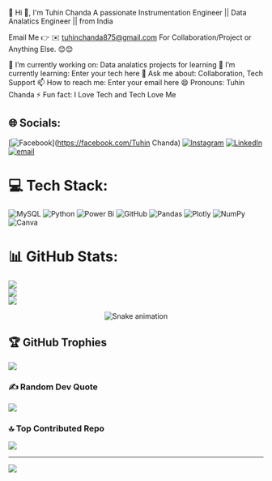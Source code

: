 💫 Hi 👋, I'm Tuhin Chanda
A passionate Instrumentation Engineer || Data Analatics Engineer || from India

Email Me 👉 ✉️ tuhinchanda875@gmail.com For Collaboration/Project or Anything Else. 😊😊

🔭 I’m currently working on: Data analatics projects for learning
🌱 I’m currently learning: Enter your tech here
💬 Ask me about: Collaboration, Tech Support
📫 How to reach me: Enter your email here
😄 Pronouns: Tuhin Chanda
⚡ Fun fact: I Love Tech and Tech Love Me
## 🌐 Socials:
[![Facebook](https://img.shields.io/badge/Facebook-%231877F2.svg?logo=Facebook&logoColor=white)](https://facebook.com/Tuhin Chanda) [![Instagram](https://img.shields.io/badge/Instagram-%23E4405F.svg?logo=Instagram&logoColor=white)](https://instagram.com/tuhin.chanda.12) [![LinkedIn](https://img.shields.io/badge/LinkedIn-%230077B5.svg?logo=linkedin&logoColor=white)](www.linkedin.com/in/tuhinchanda875) [![email](https://img.shields.io/badge/Email-D14836?logo=gmail&logoColor=white)](mailto:tuhinchanda875@gmail.com) 

# 💻 Tech Stack:
![MySQL](https://img.shields.io/badge/mysql-4479A1.svg?style=for-the-badge&logo=mysql&logoColor=white) ![Python](https://img.shields.io/badge/python-3670A0?style=for-the-badge&logo=python&logoColor=ffdd54) ![Power Bi](https://img.shields.io/badge/power_bi-F2C811?style=for-the-badge&logo=powerbi&logoColor=black) ![GitHub](https://img.shields.io/badge/github-%23121011.svg?style=for-the-badge&logo=github&logoColor=white) ![Pandas](https://img.shields.io/badge/pandas-%23150458.svg?style=for-the-badge&logo=pandas&logoColor=white) ![Plotly](https://img.shields.io/badge/Plotly-%233F4F75.svg?style=for-the-badge&logo=plotly&logoColor=white) ![NumPy](https://img.shields.io/badge/numpy-%23013243.svg?style=for-the-badge&logo=numpy&logoColor=white) ![Canva](https://img.shields.io/badge/Canva-%2300C4CC.svg?style=for-the-badge&logo=Canva&logoColor=white)
# 📊 GitHub Stats:
![](https://github-readme-stats.vercel.app/api?username=tuhinchanda&theme=tokyonight&hide_border=false&include_all_commits=true&count_private=false)<br/>
![](https://nirzak-streak-stats.vercel.app/?user=tuhinchanda&theme=tokyonight&hide_border=false)<br/>
![](https://github-readme-stats.vercel.app/api/top-langs/?username=tuhinchanda&theme=tokyonight&hide_border=false&include_all_commits=true&count_private=false&layout=compact)

<!-- Snake Game Repo View -->

<div align="center">
  <img src="https://profile-readme-generator.com/assets/snake.svg" alt="Snake animation" />
</div>

## 🏆 GitHub Trophies
![](https://github-profile-trophy.vercel.app/?username=tuhinchanda&theme=radical&no-frame=false&no-bg=true&margin-w=4)

### ✍️ Random Dev Quote
![](https://quotes-github-readme.vercel.app/api?type=horizontal&theme=radical)

### 🔝 Top Contributed Repo
![](https://github-contributor-stats.vercel.app/api?username=tuhinchanda&limit=5&theme=dark&combine_all_yearly_contributions=true)

---
[![](https://visitcount.itsvg.in/api?id=tuhinchanda&icon=0&color=0)](https://visitcount.itsvg.in)

<!-- Proudly created with GPRM ( https://gprm.itsvg.in ) -->
